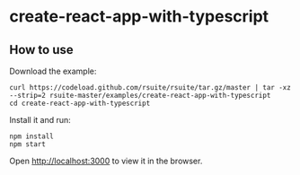 # create-react-app-with-typescript

## How to use

Download the example:

```
curl https://codeload.github.com/rsuite/rsuite/tar.gz/master | tar -xz --strip=2 rsuite-master/examples/create-react-app-with-typescript
cd create-react-app-with-typescript
```

Install it and run:

```
npm install
npm start
```

Open [http://localhost:3000](http://localhost:3000) to view it in the browser.
